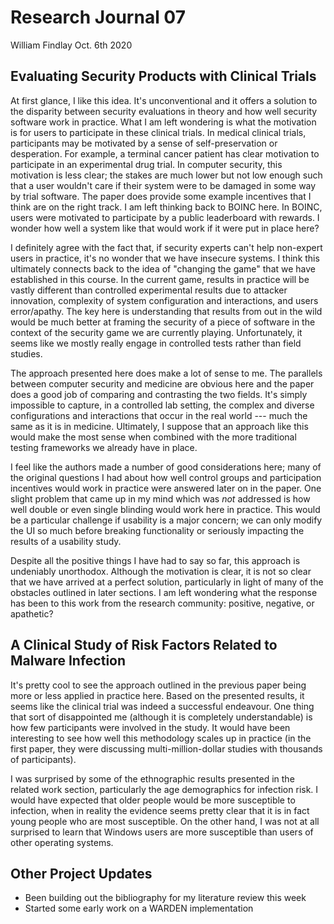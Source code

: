 # Research Journal 07

William Findlay
Oct. 6th 2020

## Evaluating Security Products with Clinical Trials

At first glance, I like this idea. It's unconventional and it offers a solution
to the disparity between security evaluations in theory and how well security
software work in practice. What I am left wondering is what the motivation is
for users to participate in these clinical trials. In medical clinical trials,
participants may be motivated by a sense of self-preservation or desperation.
For example, a terminal cancer patient has clear motivation to participate in an
experimental drug trial. In computer security, this motivation is less clear;
the stakes are much lower but not low enough such that a user wouldn't care if
their system were to be damaged in some way by trial software. The paper does
provide some example incentives that I think are on the right track. I am left
thinking back to BOINC here. In BOINC, users were motivated to participate by
a public leaderboard with rewards. I wonder how well a system like that would
work if it were put in place here?

I definitely agree with the fact that, if security experts can't help non-expert
users in practice, it's no wonder that we have insecure systems. I think this
ultimately connects back to the idea of "changing the game" that we have
established in this course. In the current game, results in practice will be
vastly different than controlled experimental results due to attacker
innovation, complexity of system configuration and interactions, and users
error/apathy. The key here is understanding that results from out in the wild
would be much better at framing the security of a piece of software in the
context of the security game we are currently playing. Unfortunately, it seems
like we mostly really engage in controlled tests rather than field studies.

The approach presented here does make a lot of sense to me. The parallels
between computer security and medicine are obvious here and the paper does
a good job of comparing and contrasting the two fields. It's simply impossible
to capture, in a controlled lab setting, the complex and diverse configurations
and interactions that occur in the real world ---  much the same as it is in
medicine. Ultimately, I suppose that an approach like this would make the most
sense when combined with the more traditional testing frameworks we already have
in place.

I feel like the authors made a number of good considerations here; many of the
original questions I had about how well control groups and participation
incentives would work in practice were answered later on in the paper. One
slight problem that came up in my mind which was *not* addressed is how well
double or even single blinding would work here in practice. This would be
a particular challenge if usability is a major concern; we can only modify the
UI so much before breaking functionality or seriously impacting the results of
a usability study.

Despite all the positive things I have had to say so far, this approach is
undeniably unorthodox. Although the motivation is clear, it is not so clear that
we have arrived at a perfect solution, particularly in light of many of the
obstacles outlined in later sections. I am left wondering what the response has
been to this work from the research community: positive, negative, or apathetic?

## A Clinical Study of Risk Factors Related to Malware Infection

It's pretty cool to see the approach outlined in the previous paper being more
or less applied in practice here. Based on the presented results, it seems like
the clinical trial was indeed a successful endeavour. One thing that sort of
disappointed me (although it is completely understandable) is how few
participants were involved in the study. It would have been interesting to see
how well this methodology scales up in practice (in the first paper, they were
discussing multi-million-dollar studies with thousands of participants).

I was surprised by some of the ethnographic results presented in the related
work section, particularly the age demographics for infection risk. I would have
expected that older people would be more susceptible to infection, when in
reality the evidence seems pretty clear that it is in fact young people who are
most susceptible. On the other hand, I was not at all surprised to learn
that Windows users are more susceptible than users of other operating systems.

## Other Project Updates

- Been building out the bibliography for my literature review this week
- Started some early work on a WARDEN implementation

